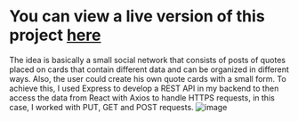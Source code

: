 # You can view a live version of this project [here](https://brebity.netlify.app)
The idea is basically a small social network that consists of posts of quotes placed on cards that contain different data and can be organized in different ways. Also, the user could create his own quote cards with a small form. To achieve this, I used Express to develop a REST API in my backend to then access the data from React with Axios to handle HTTPS requests, in this case, I worked with PUT, GET and POST requests.
![image](https://user-images.githubusercontent.com/104650963/200922265-ac0ea378-0d72-425a-8493-4a39b5f579e0.png)
